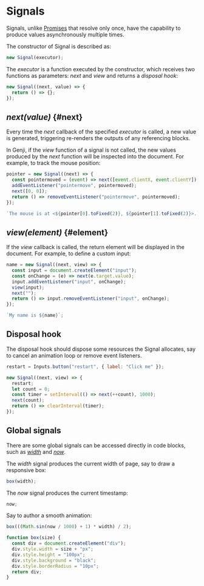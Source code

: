 # Signals

Signals, unlike [Promises](https://developer.mozilla.org/en-US/docs/Web/JavaScript/Reference/Global_Objects/Promise) that resolve only once, have the capability to produce values asynchronously multiple times.

The constructor of Signal is described as:

```js
new Signal(executor);
```

The _executor_ is a function executed by the constructor, which receives two functions as parameters: _next_ and _view_ and returns a _disposal hook_:

```js
new Signal((next, value) => {
  return () => {};
});
```

## _next(value)_ {#next}

Every time the _next_ callback of the specified _executor_ is called, a new value is generated, triggering re-renders the outputs of any referencing blocks.

In Genji, if the _view_ function of a signal is not called, the new values produced by the _next_ function will be inspected into the document. For example, to track the mouse position:

```js eval
pointer = new Signal((next) => {
  const pointermoved = (event) => next([event.clientX, event.clientY]);
  addEventListener("pointermove", pointermoved);
  next([0, 0]);
  return () => removeEventListener("pointermove", pointermoved);
});
```

```js eval
`The mouse is at <${pointer[0].toFixed(2)}, ${pointer[1].toFixed(2)}>.`;
```

## _view(element)_ {#element}

If the _view_ callback is called, the return element will be displayed in the document. For example, to define a custom input:

```js eval
name = new Signal((next, view) => {
  const input = document.createElement("input");
  const onChange = (e) => next(e.target.value);
  input.addEventListener("input", onChange);
  view(input);
  next("");
  return () => input.removeEventListener("input", onChange);
});
```

```js eval
`My name is ${name}`;
```

## Disposal hook

The disposal hook should dispose some resources the Signal allocates, say to cancel an animation loop or remove event listeners.

```js eval code=false
restart = Inputs.button("restart", { label: "Click me" });
```

```js eval
new Signal((next, view) => {
  restart;
  let count = 0;
  const timer = setInterval(() => next(++count), 1000);
  next(count);
  return () => clearInterval(timer);
});
```

## Global signals

There are some global signals can be accessed directly in code blocks, such as _[width](/reference/signals#width)_ and _[now](/reference/signals#now)_.

The _width_ signal produces the current width of page, say to draw a responsive box:

```js eval
box(width);
```

The _now_ signal produces the current timestamp:

```js eval
now;
```

Say to author a smooth animation:

```js eval
box(((Math.sin(now / 1000) + 1) * width) / 2);
```

```js eval inspector=false code=false
function box(size) {
  const div = document.createElement("div");
  div.style.width = size + "px";
  div.style.height = "100px";
  div.style.background = "black";
  div.style.borderRadius = "10px";
  return div;
}
```
